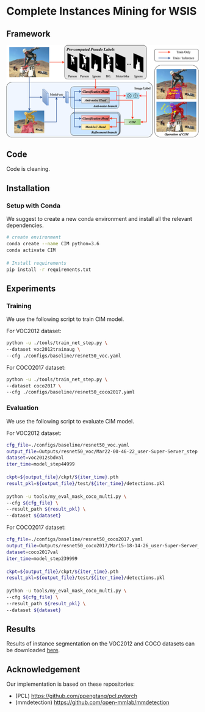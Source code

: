 # Complete Instances Mining for WSIS

## Framework

![CIM](docs/pipeline.png) 

## Code
Code is cleaning. 

## Installation
### Setup with Conda
We suggest to create a new conda environment and install all the relevant dependencies. 

```bash
# create environment
conda create --name CIM python=3.6
conda activate CIM

# Install requirements
pip install -r requirements.txt
```

## Experiments
### Training
We use the following script to train CIM model.

For VOC2012 dataset: 
```bash
python -u ./tools/train_net_step.py \
--dataset voc2012trainaug \
--cfg ./configs/baseline/resnet50_voc.yaml
```

For COCO2017 dataset:
```bash
python -u ./tools/train_net_step.py \
--dataset coco2017 \
--cfg ./configs/baseline/resnet50_coco2017.yaml
```

### Evaluation

We use the following script to evaluate CIM model.

For VOC2012 dataset: 
```bash
cfg_file=./configs/baseline/resnet50_voc.yaml
output_file=Outputs/resnet50_voc/Mar22-00-46-22_user-Super-Server_step
dataset=voc2012sbdval
iter_time=model_step44999

ckpt=${output_file}/ckpt/${iter_time}.pth
result_pkl=${output_file}/test/${iter_time}/detections.pkl

python -u tools/my_eval_mask_coco_multi.py \
--cfg ${cfg_file} \
--result_path ${result_pkl} \
--dataset ${dataset}
```

For COCO2017 dataset: 
```bash
cfg_file=./configs/baseline/resnet50_coco2017.yaml
output_file=Outputs/resnet50_coco2017/Mar15-18-14-26_user-Super-Server_step
dataset=coco2017val
iter_time=model_step239999

ckpt=${output_file}/ckpt/${iter_time}.pth
result_pkl=${output_file}/test/${iter_time}/detections.pkl

python -u tools/my_eval_mask_coco_multi.py \
--cfg ${cfg_file} \
--result_path ${result_pkl} \
--dataset ${dataset}
```

## Results
Results of instance segmentation on the VOC2012 and COCO datasets can be downloaded [here](https://drive.google.com/file/d/14TuME6jLEMdlD6HUMSLHDv09oMwE0K_3/view?usp=share_link).

## Acknowledgement
Our implementation is based on these repositories:
- (PCL) https://github.com/ppengtang/pcl.pytorch
- (mmdetection) https://github.com/open-mmlab/mmdetection
